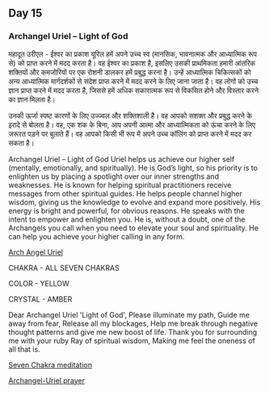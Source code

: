 ## Day 15

### Archangel Uriel – Light of God

महादूत उरीएल - ईश्वर का प्रकाश
यूरिल हमें अपने उच्च स्व (मानसिक, भावनात्मक और आध्यात्मिक रूप से) को प्राप्त करने में मदद करता है। 
वह ईश्वर का प्रकाश है, इसलिए उसकी प्राथमिकता हमारी आंतरिक शक्तियों और कमजोरियों पर एक रोशनी डालकर हमें प्रबुद्ध करना है। 
उन्हें आध्यात्मिक चिकित्सकों को अन्य आध्यात्मिक मार्गदर्शकों से संदेश प्राप्त करने में मदद करने के लिए जाना जाता है। 
वह लोगों को उच्च ज्ञान प्राप्त करने में मदद करता है, जिससे हमें अधिक सकारात्मक रूप से विकसित होने और विस्तार करने का ज्ञान मिलता है।

उनकी ऊर्जा स्पष्ट कारणों के लिए उज्ज्वल और शक्तिशाली है। वह आपको सशक्त और प्रबुद्ध करने के इरादे से बोलता है। 
वह, एक शक के बिना, आप अपनी आत्मा और आध्यात्मिकता को ऊंचा करने के लिए जरूरत पड़ने पर बुलाते हैं। वह आपको किसी भी रूप में अपने उच्च कॉलिंग को प्राप्त करने में मदद कर सकता है।

Archangel Uriel – Light of God
Uriel helps us achieve our higher self (mentally, emotionally, and spiritually). 
He is God’s light, so his priority is to enlighten us by placing a spotlight over our inner strengths and weaknesses. 
He is known for helping spiritual practitioners receive messages from other spiritual guides. 
He helps people channel higher wisdom, giving us the knowledge to evolve and expand more positively.
His energy is bright and powerful, for obvious reasons. He speaks with the intent to empower and enlighten you. 
He is, without a doubt, one of the Archangels you call when you need to elevate your soul and spirituality. 
He can help you achieve your higher calling in any form.

[Arch Angel Uriel](https://youtu.be/N0wJoFMBUfY)

CHAKRA - ALL SEVEN CHAKRAS

COLOR -  YELLOW

CRYSTAL - AMBER

Dear Archangel Uriel
      'Light of God',
Please illuminate my path,
Guide me away from fear,
Release all my blockages,
Help me break through negative thought patterns and give me new boost of life.
Thank you for surrounding me with your ruby Ray of spiritual wisdom,
Making me feel the oneness of all that is.

[Seven Chakra meditation](https://youtu.be/NP1Zdm9zmic)

[Archangel-Uriel prayer](Archangel-Uriel-prayer.mp4)


